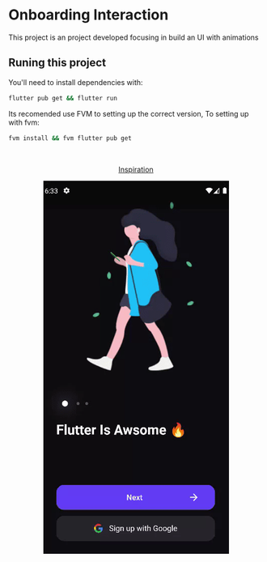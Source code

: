 # Onboarding Interaction

This project is an project developed focusing in build an UI with animations

## Runing this project

You'll need to install dependencies with:

```bash
flutter pub get && flutter run
```

Its recomended use FVM to setting up the correct version,
To setting up with fvm:

```bash
fvm install && fvm flutter pub get
```

<br>
<div align="center" width="100%">
  <a href="https://dribbble.com/shots/14861156-App-Onboarding-Interaction" target=”_blank”>
    <p>Inspiration</p>
  </a>
</div>
<div align="center" width="100%">
  <img src="./animations_app.gif"></img>
</div>
